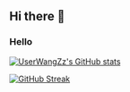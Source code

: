 ## Hi there 👋

### Hello

[![UserWangZz's GitHub stats](https://github-readme-stats-greatv.vercel.app/api?username=UserWangZz&show_icons=true&theme=cobalt)](https://github.com/UserWangZz)

[![GitHub Streak](https://github-readme-streak-stats.herokuapp.com/?user=UserWangZz&theme=gotham)](https://git.io/streak-stats)



<!--
**UserWangZz/UserWangZz** is a ✨ _special_ ✨ repository because its `README.md` (this file) appears on your GitHub profile.

Here are some ideas to get you started:

- 🔭 I’m currently working on ...
- 🌱 I’m currently learning ...
- 👯 I’m looking to collaborate on ...
- 🤔 I’m looking for help with ...
- 💬 Ask me about ...
- 📫 How to reach me: ...
- 😄 Pronouns: ...
- ⚡ Fun fact: ...
-->

